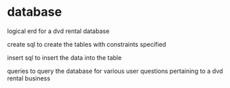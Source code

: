 # database

logical erd for a dvd rental database

create sql to create the tables with constraints specified

insert sql to insert the data into the table

queries to query the database for various user questions pertaining to a dvd rental business
